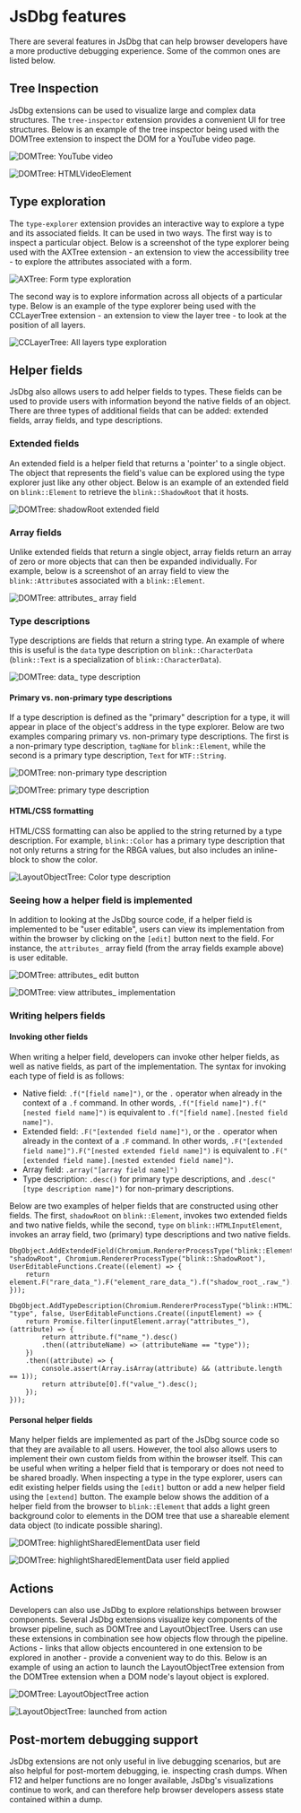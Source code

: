 # JsDbg features

There are several features in JsDbg that can help browser developers have a more productive debugging experience. Some of the common ones are listed below.

## Tree Inspection

JsDbg extensions can be used to visualize large and complex data structures. The `tree-inspector` extension provides a convenient UI for tree structures. Below is an example of the tree inspector being used with the DOMTree extension to inspect the DOM for a YouTube video page.

![DOMTree: YouTube video](./features/treeinspector_1.png "DOMTree: YouTube video")

![DOMTree: HTMLVideoElement](./features/treeinspector_2.png "DOMTree: HTMLVideoElement")

## Type exploration

The `type-explorer` extension provides an interactive way to explore a type and its associated fields. It can be used in two ways. The first way is to inspect a particular object. Below is a screenshot of the type explorer being used with the AXTree extension - an extension to view the accessibility tree - to explore the attributes associated with a form.

![AXTree: Form type exploration](./features/typeexplorer_1.png "AXTree: Form type exploration")

The second way is to explore information across all objects of a particular type. Below is an example of the type explorer being used with the CCLayerTree extension - an extension to view the layer tree - to look at the position of all layers.

![CCLayerTree: All layers type exploration](./features/typeexplorer_2.png "CCLayerTree: All layers type exploration")

## Helper fields

JsDbg also allows users to add helper fields to types. These fields can be used to provide users with information beyond the native fields of an object. There are three types of additional fields that can be added: extended fields, array fields, and type descriptions.

### Extended fields

An extended field is a helper field that returns a 'pointer' to a single object. The object that represents the field's value can be explored using the type explorer just like any other object. Below is an example of an extended field on `blink::Element` to retrieve the `blink::ShadowRoot` that it hosts.

![DOMTree: shadowRoot extended field](./features/extendedfield_1.PNG "DOMTree: shadowRoot extended field")

### Array fields

Unlike extended fields that return a single object, array fields return an array of zero or more objects that can then be expanded individually. For example, below is a screenshot of an array field to view the `blink::Attribute`s associated with a `blink::Element`.

![DOMTree: attributes_ array field](./features/arrayfield_1.PNG "DOMTree: attributes_ array field")

### Type descriptions

Type descriptions are fields that return a string type. An example of where this is useful is the `data` type description on `blink::CharacterData` (`blink::Text` is a specialization of `blink::CharacterData`).

![DOMTree: data_ type description](./features/typedescription_1.PNG "DOMTree: data_ type description")

#### Primary vs. non-primary type descriptions

If a type description is defined as the "primary" description for a type, it will appear in place of the object's address in the type explorer. Below are two examples comparing primary vs. non-primary type descriptions. The first is a non-primary type description, `tagName` for `blink::Element`, while the second is a primary type description, `Text` for `WTF::String`.

![DOMTree: non-primary type description](./features/typedescription_2.png "DOMTree: non-primary type description")

![DOMTree: primary type description](./features/typedescription_3.png "DOMTree: primary type description")

#### HTML/CSS formatting

HTML/CSS formatting can also be applied to the string returned by a type description. For example, `blink::Color` has a primary type description that not only returns a string for the RBGA values, but also includes an inline-block to show the color.

![LayoutObjectTree: Color type description](./features/typedescription_4.png "LayoutObjectTree: Color type description")

### Seeing how a helper field is implemented

In addition to looking at the JsDbg source code, if a helper field is implemented to be "user editable", users can view its implementation from within the browser by clicking on the `[edit]` button next to the field. For instance, the `attributes_` array field (from the array fields example above) is user editable.

![DOMTree: attributes_ edit button](./features/viewhelperfield_1.PNG "DOMTree: attributes_ edit button")

![DOMTree: view attributes_ implementation](./features/viewhelperfield_2.PNG "DOMTree: view attributes_ implementation")

### Writing helpers fields

#### Invoking other fields

When writing a helper field, developers can invoke other helper fields, as well as native fields, as part of the implementation. The syntax for invoking each type of field is as follows:

  - Native field: `.f("[field name]")`, or the `.` operator when already in the context of a `.f` command. In other words, `.f("[field name]").f("[nested field name]")` is equivalent to `.f("[field name].[nested field name]")`.
  - Extended field: `.F("[extended field name]")`, or the `.` operator when already in the context of a `.F` command. In other words, `.F("[extended field name]").F("[nested extended field name]")` is equivalent to `.F("[extended field name].[nested extended field name]")`.
  - Array field: `.array("[array field name]")`
  - Type description: `.desc()` for primary type descriptions, and `.desc("[type description name]")` for non-primary descriptions.

Below are two examples of helper fields that are constructed using other fields. The first, `shadowRoot` on `blink::Element`, invokes two extended fields and two native fields, while the second, `type` on `blink::HTMLInputElement`, invokes an array field, two (primary) type descriptions and two native fields.

    DbgObject.AddExtendedField(Chromium.RendererProcessType("blink::Element"), "shadowRoot", Chromium.RendererProcessType("blink::ShadowRoot"), UserEditableFunctions.Create((element) => {
        return element.F("rare_data_").F("element_rare_data_").f("shadow_root_.raw_").vcast();
    }));

    DbgObject.AddTypeDescription(Chromium.RendererProcessType("blink::HTMLInputElement"), "type", false, UserEditableFunctions.Create((inputElement) => {
        return Promise.filter(inputElement.array("attributes_"), (attribute) => {
            return attribute.f("name_").desc()
            .then((attributeName) => (attributeName == "type"));
        })
        .then((attribute) => {
            console.assert(Array.isArray(attribute) && (attribute.length == 1));
            return attribute[0].f("value_").desc();
        });
    }));

#### Personal helper fields

Many helper fields are implemented as part of the JsDbg source code so that they are available to all users. However, the tool also allows users to implement their own custom fields from within the browser itself. This can be useful when writing a helper field that is temporary or does not need to be shared broadly. When inspecting a type in the type explorer, users can edit existing helper fields using the `[edit]` button or add a new helper field using the `[extend]` button. The example below shows the addition of a helper field from the browser to `blink::Element` that adds a light green background color to elements in the DOM tree that use a shareable element data object (to indicate possible sharing).

![DOMTree: highlightSharedElementData user field](./features/writehelperfield_1.PNG "DOMTree: highlightSharedElementData user field")

![DOMTree: highlightSharedElementData user field applied](./features/writehelperfield_2.PNG "DOMTree: highlightSharedElementData user field applied")

## Actions

Developers can also use JsDbg to explore relationships between browser components. Several JsDbg extensions visualize key components of the browser pipeline, such as DOMTree and LayoutObjectTree. Users can use these extensions in combination see how objects flow through the pipeline. Actions - links that allow objects encountered in one extension to be explored in another - provide a convenient way to do this. Below is an example of using an action to launch the LayoutObjectTree extension from the DOMTree extension when a DOM node's layout object is explored.

![DOMTree: LayoutObjectTree action](./features/action_1.png "DOMTree: LayoutObjectTree action")

![LayoutObjectTree: launched from action](./features/action_2.png "LayoutObjectTree: launched from action")

## Post-mortem debugging support

JsDbg extensions are not only useful in live debugging scenarios, but are also helpful for post-mortem debugging, ie. inspecting crash dumps. When F12 and helper functions are no longer available, JsDbg's visualizations continue to work, and can therefore help browser developers assess state contained within a dump.
